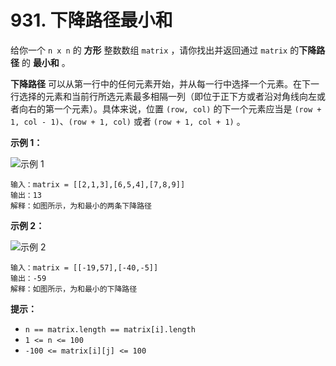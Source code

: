 # 931. 下降路径最小和

给你一个 `n x n` 的 **方形** 整数数组 `matrix` ，请你找出并返回通过 `matrix` 的**下降路径** 的 **最小和** 。

**下降路径** 可以从第一行中的任何元素开始，并从每一行中选择一个元素。在下一行选择的元素和当前行所选元素最多相隔一列（即位于正下方或者沿对角线向左或者向右的第一个元素）。具体来说，位置 `(row, col)` 的下一个元素应当是 `(row + 1, col - 1)`、`(row + 1, col)` 或者 `(row + 1, col + 1)` 。

**示例 1：**

![示例 1](https://assets.leetcode.com/uploads/2021/11/03/failing1-grid.jpg)

```()
输入：matrix = [[2,1,3],[6,5,4],[7,8,9]]
输出：13
解释：如图所示，为和最小的两条下降路径
```

**示例 2：**

![示例 2](https://assets.leetcode.com/uploads/2021/11/03/failing2-grid.jpg)

```()
输入：matrix = [[-19,57],[-40,-5]]
输出：-59
解释：如图所示，为和最小的下降路径
```

**提示：**

- `n == matrix.length == matrix[i].length`
- `1 <= n <= 100`
- `-100 <= matrix[i][j] <= 100`
